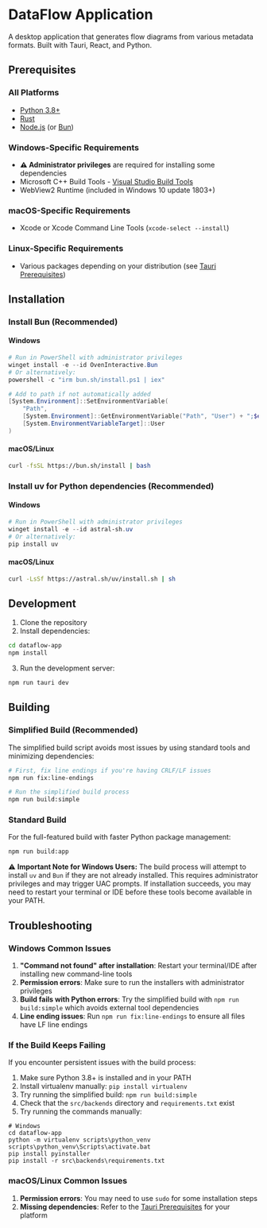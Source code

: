 # DataFlow Application

A desktop application that generates flow diagrams from various metadata formats. Built with Tauri, React, and Python.

## Prerequisites

### All Platforms
- [Python 3.8+](https://www.python.org/downloads/)
- [Rust](https://www.rust-lang.org/tools/install)
- [Node.js](https://nodejs.org/) (or [Bun](https://bun.sh/docs/installation))

### Windows-Specific Requirements
- **⚠️ Administrator privileges** are required for installing some dependencies
- Microsoft C++ Build Tools - [Visual Studio Build Tools](https://visualstudio.microsoft.com/visual-cpp-build-tools/)
- WebView2 Runtime (included in Windows 10 update 1803+)

### macOS-Specific Requirements
- Xcode or Xcode Command Line Tools (`xcode-select --install`)

### Linux-Specific Requirements
- Various packages depending on your distribution (see [Tauri Prerequisites](https://tauri.app/start/prerequisites/#linux))

## Installation

### Install Bun (Recommended)

#### Windows
```powershell
# Run in PowerShell with administrator privileges
winget install -e --id OvenInteractive.Bun
# Or alternatively:
powershell -c "irm bun.sh/install.ps1 | iex"

# Add to path if not automatically added
[System.Environment]::SetEnvironmentVariable(
    "Path",
    [System.Environment]::GetEnvironmentVariable("Path", "User") + ";$env:USERPROFILE\.bun\bin",
    [System.EnvironmentVariableTarget]::User
)
```

#### macOS/Linux
```bash
curl -fsSL https://bun.sh/install | bash
```

### Install uv for Python dependencies (Recommended)

#### Windows
```powershell
# Run in PowerShell with administrator privileges
winget install -e --id astral-sh.uv
# Or alternatively:
pip install uv
```

#### macOS/Linux
```bash
curl -LsSf https://astral.sh/uv/install.sh | sh
```

## Development

1. Clone the repository
2. Install dependencies:
```bash
cd dataflow-app
npm install
```

3. Run the development server:
```bash
npm run tauri dev
```

## Building

### Simplified Build (Recommended)

The simplified build script avoids most issues by using standard tools and minimizing dependencies:

```bash
# First, fix line endings if you're having CRLF/LF issues
npm run fix:line-endings

# Run the simplified build process
npm run build:simple
```

### Standard Build

For the full-featured build with faster Python package management:

```bash
npm run build:app
```

⚠️ **Important Note for Windows Users:** The build process will attempt to install `uv` and `Bun` if they are not already installed. This requires administrator privileges and may trigger UAC prompts. If installation succeeds, you may need to restart your terminal or IDE before these tools become available in your PATH.

## Troubleshooting

### Windows Common Issues

1. **"Command not found" after installation**: Restart your terminal/IDE after installing new command-line tools
2. **Permission errors**: Make sure to run the installers with administrator privileges
3. **Build fails with Python errors**: Try the simplified build with `npm run build:simple` which avoids external tool dependencies
4. **Line ending issues**: Run `npm run fix:line-endings` to ensure all files have LF line endings

### If the Build Keeps Failing

If you encounter persistent issues with the build process:

1. Make sure Python 3.8+ is installed and in your PATH
2. Install virtualenv manually: `pip install virtualenv`
3. Try running the simplified build: `npm run build:simple`
4. Check that the `src/backends` directory and `requirements.txt` exist
5. Try running the commands manually:
```
# Windows
cd dataflow-app
python -m virtualenv scripts\python_venv
scripts\python_venv\Scripts\activate.bat
pip install pyinstaller
pip install -r src\backends\requirements.txt
```

### macOS/Linux Common Issues

1. **Permission errors**: You may need to use `sudo` for some installation steps
2. **Missing dependencies**: Refer to the [Tauri Prerequisites](https://tauri.app/start/prerequisites/) for your platform